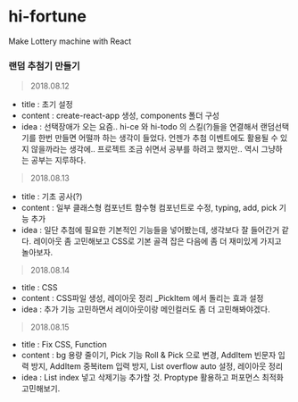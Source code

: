 # hi-fortune
Make Lottery machine with React

### 랜덤 추첨기 만들기

> 2018.08.12
  - title : 초기 설정
  - content : create-react-app 생성, components 폴더 구성
  - idea : 선택장애가 오는 요즘.. hi-ce 와 hi-todo 의 스킬(?)들을 연결해서
           랜덤선택기를 한번 만들면 어떨까 하는 생각이 들었다.
           언젠가 추첨 이벤트에도 활용될 수 있지 않을까라는 생각에..
           프로젝트 조금 쉬면서 공부를 하려고 했지만.. 역시 그냥하는 공부는 지루하다.

> 2018.08.13
  - title : 기초 공사(?)
  - content : 일부 클래스형 컴포넌트 함수형 컴포넌트로 수정,
              typing, add, pick 기능 추가
  - idea : 일단 추첨에 필요한 기본적인 기능들을 넣어봤는데, 생각보다 잘 들어간거 같다.
           레이아웃 좀 고민해보고 CSS로 기본 골격 잡은 다음에 좀 더 재미있게 가지고 놀아보자.

> 2018.08.14
  - title : CSS
  - content : CSS파일 생성, 레이아웃 정리
              _PickItem 에서 돌리는 효과 설정
  - idea : 추가 기능 고민하면서 레이아웃이랑 메인컬러도 좀 더 고민해봐야겠다.

> 2018.08.15
- title : Fix CSS, Function
- content : bg 용량 줄이기,
            Pick 기능 Roll & Pick 으로 변경,
            AddItem 빈문자 입력 방지,
            AddItem 중복item 입력 방지,
            List overflow auto 설정,
            레이아웃 정리
- idea : List index 넣고 삭제기능 추가할 것.
         Proptype 활용하고 퍼포먼스 최적화 고민해보기.
